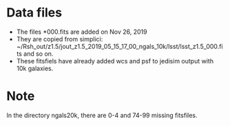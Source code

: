 # Data files
- The files *000.fits are added on Nov 26, 2019
- They are copied from simplici: ~/Rsh_out/z1.5/jout_z1.5_2019_05_15_17_00_ngals_10k/lsst/lsst_z1.5_000.fits and so on.
- These fitsfiels have already added wcs and psf to jedisim output with 10k galaxies.

# Note
In the directory ngals20k, there are 0-4 and 74-99 missing fitsfiles.
